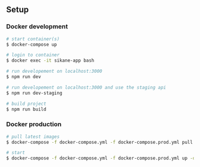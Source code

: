 ## Setup

### Docker development

``` bash
# start container(s)
$ docker-compose up

# login to container
$ docker exec -it sikane-app bash

# run developement on localhost:3000
$ npm run dev

# run developement on localhost:3000 and use the staging api
$ npm run dev-staging

# build project
$ npm run build
```

### Docker production

``` bash
# pull latest images
$ docker-compose -f docker-compose.yml -f docker-compose.prod.yml pull

# start
$ docker-compose -f docker-compose.yml -f docker-compose.prod.yml up -d --remove-orphans
```
